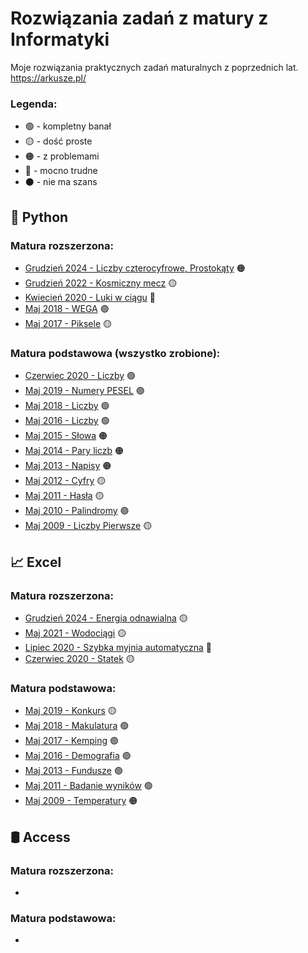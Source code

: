 # Rozwiązania zadań z matury z Informatyki
Moje rozwiązania praktycznych zadań maturalnych z poprzednich lat.
https://arkusze.pl/

### Legenda:
- 🟢 - kompletny banał
- 🟡 - dość proste
- 🟠 - z problemami
- 🔴 - mocno trudne
- ⚫ - nie ma szans


## 🐍 Python
### Matura rozszerzona:
- [Grudzień 2024 - Liczby czterocyfrowe, Prostokąty](https://github.com/zuukie/ZadaniaMaturalne/tree/main/Python/Rozszerzenie%20Grudzień%202024) 🟠
- [Grudzień 2022 - Kosmiczny mecz](https://github.com/zuukie/ZadaniaMaturalne/tree/main/Python/Rozszerzenie%20Grudzień%202022) 🟡
- [Kwiecień 2020 - Luki w ciągu](https://github.com/zuukie/ZadaniaMaturalne/tree/main/Python/Rozszerzenie%20Kwiecień%202020) 🔴
- [Maj 2018 - WEGA](https://github.com/zuukie/ZadaniaMaturalne/tree/main/Python/Rozszerzenie%20Maj%202018) 🟢
- [Maj 2017 - Piksele](https://github.com/zuukie/ZadaniaMaturalne/tree/main/Python/Rozszerzenie%20Maj%202017) 🟡

### Matura podstawowa (wszystko zrobione):
- [Czerwiec 2020 - Liczby](https://github.com/zuukie/ZadaniaMaturalne/tree/main/Python/Podstawa%20Czerwiec%202020) 🟢
- [Maj 2019 - Numery PESEL](https://github.com/zuukie/ZadaniaMaturalne/tree/main/Python/Podstawa%20Maj%202019) 🟢
- [Maj 2018 - Liczby](https://github.com/zuukie/ZadaniaMaturalne/tree/main/Python/Podstawa%20Maj%202018) 🟢
- [Maj 2016 - Liczby](https://github.com/zuukie/ZadaniaMaturalne/tree/main/Python/Podstawa%20Maj%202016) 🟢
- [Maj 2015 - Słowa](https://github.com/zuukie/ZadaniaMaturalne/tree/main/Python/Podstawa%20Maj%202015) 🟠
- [Maj 2014 - Pary liczb](https://github.com/zuukie/ZadaniaMaturalne/tree/main/Python/Podstawa%20Maj%202014) 🟠
- [Maj 2013 - Napisy](https://github.com/zuukie/ZadaniaMaturalne/tree/main/Python/Podstawa%20Maj%202013) 🟠
- [Maj 2012 - Cyfry](https://github.com/zuukie/ZadaniaMaturalne/tree/main/Python/Podstawa%20Maj%202012) 🟡
- [Maj 2011 - Hasła](https://github.com/zuukie/ZadaniaMaturalne/tree/main/Python/Podstawa%20Maj%202011) 🟡
- [Maj 2010 - Palindromy](https://github.com/zuukie/ZadaniaMaturalne/tree/main/Python/Podstawa%20Maj%202010) 🟢
- [Maj 2009 - Liczby Pierwsze](https://github.com/zuukie/ZadaniaMaturalne/tree/main/Python/Podstawa%20Maj%202009) 🟡 

## 📈 Excel
### Matura rozszerzona:
- [Grudzień 2024 - Energia odnawialna](https://github.com/zuukie/ZadaniaMaturalne/tree/main/MS%20Excel/Rozszerzona%20Grudzie%C5%84%202024) 🟡
- [Maj 2021 - Wodociągi](https://github.com/zuukie/ZadaniaMaturalne/tree/main/MS%20Excel/Rozszerzona%20Maj%202021) 🟡
- [Lipiec 2020 - Szybka myjnia automatyczna](https://github.com/zuukie/ZadaniaMaturalne/tree/main/MS%20Excel/Rozszerzona%20Lipiec%202020) 🔴
- [Czerwiec 2020 - Statek](https://github.com/zuukie/ZadaniaMaturalne/tree/main/MS%20Excel/Rozszerzona%20Czerwiec%202020) 🟡

### Matura podstawowa:
- [Maj 2019 - Konkurs](https://github.com/zuukie/ZadaniaMaturalne/tree/main/MS%20Excel/Podstawa%20Maj%202019) 🟡
- [Maj 2018 - Makulatura](https://github.com/zuukie/ZadaniaMaturalne/tree/main/MS%20Excel/Podstawa%20Maj%202018) 🟢
- [Maj 2017 - Kemping](https://github.com/zuukie/ZadaniaMaturalne/tree/main/MS%20Excel/Podstawa%20Maj%202017) 🟢
- [Maj 2016 - Demografia](https://github.com/zuukie/ZadaniaMaturalne/tree/main/MS%20Excel/Podstawa%20Maj%202016) 🟢
- [Maj 2013 - Fundusze](https://github.com/zuukie/ZadaniaMaturalne/tree/main/MS%20Excel/Podstawa%20Maj%202013) 🟢
- [Maj 2011 - Badanie wyników](https://github.com/zuukie/ZadaniaMaturalne/tree/main/MS%20Excel/Podstawa%20Maj%202011) 🟢
- [Maj 2009 - Temperatury](https://github.com/zuukie/ZadaniaMaturalne/tree/main/MS%20Excel/Podstawa%20Maj%202009) 🟠

## 🛢️ Access
### Matura rozszerzona:
- []()

### Matura podstawowa:
- []()
